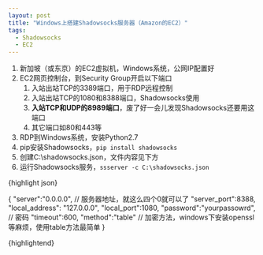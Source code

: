 ```yaml
---
layout: post
title: "Windows上搭建Shadowsocks服务器（Amazon的EC2）"
tags: 
  - Shadowsocks
  - EC2
---
```


1. 新加坡（或东京）的EC2虚拟机，Windows系统，公网IP配置好
2. EC2网页控制台，到Security Group开启以下端口
   1. 入站出站TCP的3389端口，用于RDP远程控制
   2. 入站出站TCP的1080和8388端口，Shadowsocks使用
   3. **入站TCP和UDP的8989端口**，废了好一会儿发现Shadowsocks还要用这端口
   4. 其它端口如80和443等
3. RDP到Windows系统，安装Python2.7
4. pip安装Shadowsocks，`pip install shadowsocks`
5. 创建C:\shadowsocks.json，文件内容见下方
6. 运行Shadowsocks服务，`ssserver -c C:\shadowsocks.json`

{highlight json}

{
    "server":"0.0.0.0",  // 服务器地址，就这么四个0就可以了
    "server_port":8388,
    "local_address": "127.0.0.0",
    "local_port":1080,
    "password":"yourpassowrd",  // 密码
    "timeout":600,
    "method":"table"  // 加密方法，windows下安装openssl等麻烦，使用table方法最简单
}

{highlightend}







